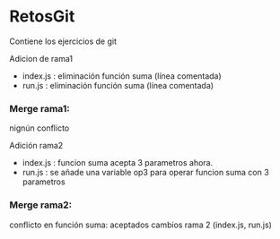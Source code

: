 # RetosGit
Contiene los ejercicios de git

Adicion de rama1

- index.js : eliminación función suma (línea comentada)
- run.js : eliminación función suma (línea comentada)


### Merge rama1:

nignún conflicto 

Adición rama2

  - index.js : funcion suma acepta 3 parametros ahora.
  - run.js : se añade una variable op3 para operar funcion suma con 3 parametros


### Merge rama2:

conflicto en función suma: aceptados cambios rama 2 (index.js, run.js)
